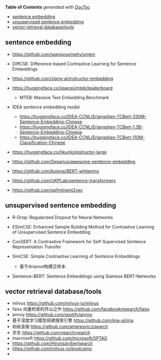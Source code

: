 <!-- START doctoc generated TOC please keep comment here to allow auto update -->
<!-- DON'T EDIT THIS SECTION, INSTEAD RE-RUN doctoc TO UPDATE -->
**Table of Contents**  *generated with [DocToc](https://github.com/thlorenz/doctoc)*

- [sentence embedding](#sentence-embedding)
- [unsupervised sentence embedding](#unsupervised-sentence-embedding)
- [vector retrieval database/tools](#vector-retrieval-databasetools)

<!-- END doctoc generated TOC please keep comment here to allow auto update -->



## sentence embedding

- https://github.com/wangyuxinwhy/uniem

- DiffCSE: Difference-based Contrastive Learning for Sentence Embeddings

- https://github.com/xlang-ai/instructor-embedding

- https://huggingface.co/spaces/mteb/leaderboard
  - MTEB: Massive Text Embedding Benchmark

- IDEA sentence embedding model
  - https://huggingface.co/IDEA-CCNL/Erlangshen-TCBert-330M-Sentence-Embedding-Chinese
  - https://huggingface.co/IDEA-CCNL/Erlangshen-TCBert-1.3B-Sentence-Embedding-Chinese
  - https://huggingface.co/IDEA-CCNL/Erlangshen-TCBert-110M-Classification-Chinese

- https://huggingface.co/hkunlp/instructor-large

- https://github.com/Separius/awesome-sentence-embedding
- https://github.com/bojone/BERT-whitening
- https://github.com/UKPLab/sentence-transformers
- https://github.com/epfml/sent2vec


## unsupervised sentence embedding

- R-Drop: Regularized Dropout for Neural Networks

- ESimCSE: Enhanced Sample Building Method for Contrastive Learning of Unsupervised Sentence Embedding

- ConSERT: A Contrastive Framework for Self-Supervised Sentence Representation Transfer

- SimCSE: Simple Contrastive Learning of Sentence Embeddings
  - 基于dropout构建正样本

- Sentence-BERT: Sentence Embeddings using Siamese BERT-Networks


## vector retrieval database/tools

- milvus https://github.com/milvus-io/milvus
- faiss 向量检索的开山之作 https://github.com/facebookresearch/faiss
- annoy https://github.com/spotify/annoy
- 基于深度学习模型搭建搜索引擎 https://github.com/jina-ai/jina
- 蚂蚁金服 https://github.com/wheresvic/zsearch
- 京东 https://github.com/vearch/vearch
- macrosoft https://github.com/microsoft/SPTAG
- https://github.com/Hironsan/bertsearch
- https://github.com/milvus-io/bootcamp
- 